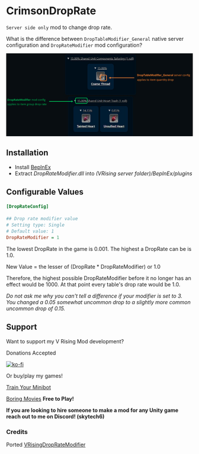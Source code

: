 # CrimsonDropRate
`Server side only` mod to change drop rate.

What is the difference between `DropTableModifier_General` native server configuration and `DropRateModifier` mod configuration?

![alt text](https://github.com/KinetsuDEV/VRisingDropRateModifier/blob/main/Thunderstore/drop-settings-comparison.png?raw=true)

## Installation
* Install [BepInEx](https://v-rising.thunderstore.io/package/BepInEx/BepInExPack_V_Rising/)
* Extract _DropRateModifier.dll_ into _(VRising server folder)/BepInEx/plugins_

## Configurable Values
```ini
[DropRateConfig]

## Drop rate modifier value
# Setting type: Single
# Default value: 1
DropRateModifier = 1
```
The lowest DropRate in the game is 0.001. The highest a DropRate can be is 1.0. 

New Value = the lesser of (DropRate * DropRateModifier) or 1.0

Therefore, the highest possible DropRateModifier before it no longer has an effect would be 1000. At that point every table's drop rate would be 1.0. 

_Do not ask me why you can't tell a difference if your modifier is set to 3. You changed a 0.05 somewhat uncommon drop to a slightly more common uncommon drop of 0.15._

## Support

Want to support my V Rising Mod development? 

Donations Accepted

[![ko-fi](https://ko-fi.com/img/githubbutton_sm.svg)](https://ko-fi.com/skytech6)

Or buy/play my games! 

[Train Your Minibot](https://store.steampowered.com/app/713740/Train_Your_Minibot/) 

[Boring Movies](https://store.steampowered.com/app/1792500/Boring_Movies/) **Free to Play!**

**If you are looking to hire someone to make a mod for any Unity game reach out to me on Discord! (skytech6)**

### Credits
Ported [VRisingDropRateModifier](https://github.com/KinetsuDEV/VRisingDropRateModifier)
